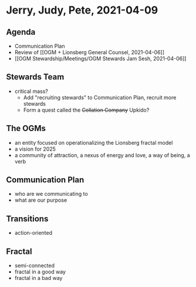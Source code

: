 # Jerry, Judy, Pete, 2021-04-09

## Agenda

- Communication Plan
- Review of [[OGM + Lionsberg General Counsel, 2021-04-06]]
- [[OGM Stewardship/Meetings/OGM Stewards Jam Sesh, 2021-04-06]]

## Stewards Team
- critical mass?
    - Add "recruiting stewards" to Communication Plan, recruit more stewards
    - Form a quest called the ~~Collation Company~~ Upkido?

## The OGMs
- an entity focused on operationalizing the Lionsberg fractal model
- a vision for 2025
- a community of attraction, a nexus of energy and love, a way of being, a verb

## Communication Plan
- who are we communicating to
- what are our purpose

## Transitions
- action-oriented

## Fractal
- semi-connected
- fractal in a good way
- fractal in a bad way